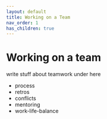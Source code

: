 ```yaml
---
layout: default
title: Working on a Team
nav_order: 1
has_children: true
---
```

# Working on a team

write stuff about teamwork under here
- process
- retros
- conflicts
- mentoring
- work-life-balance